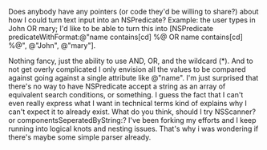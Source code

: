 Does anybody have any pointers (or code they'd be willing to share?) about how I could turn text input into an NSPredicate?  Example: the user types in John OR mary; I'd like to be able to turn this into [NSPredicate predicateWithFormat:@"name contains[cd] %@ OR name contains[cd] %@", @"John", @"mary"].

Nothing fancy, just the ability to use AND, OR, and the wildcard (*).  And to not get overly complicated I only envision all the values to be compared against going against a single attribute like @"name".  I'm just surprised that there's no way to have NSPredicate accept a string as an array of equivalent search conditions, or something.  I guess the fact that I can't even really express what I want in technical terms kind of explains why I can't expect it to already exist.  What do you think, should I try NSScanner?  or componentsSeperatedByString:?  I've been forking my efforts and I keep running into logical knots and nesting issues.  That's why i was wondering if there's maybe some simple parser already.
